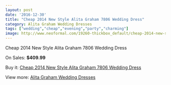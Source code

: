 ```yaml
---
layout: post
date: '2016-12-30'
title: "Cheap 2014 New Style Alita Graham 7806 Wedding Dress"
category: Alita Graham Wedding Dresses
tags: ["wedding","cheap","evening","party","charming"]
image: http://www.neoformal.com/19260-thickbox_default/cheap-2014-new-style-alita-graham-7806-wedding-dress.jpg
---
```

Cheap 2014 New Style Alita Graham 7806 Wedding Dress

On Sales: **$409.99**
<a href="https://www.neoformal.com/en/alita-graham-wedding-dresses-2014/6168-cheap-2014-new-style-alita-graham-7806-wedding-dress.html"><amp-img layout="responsive" width="600" height="600" src="//www.neoformal.com/19260-thickbox_default/cheap-2014-new-style-alita-graham-7806-wedding-dress.jpg" alt="Cheap 2014 New Style Alita Graham 7806 Wedding Dress 0" /></a>
<a href="https://www.neoformal.com/en/alita-graham-wedding-dresses-2014/6168-cheap-2014-new-style-alita-graham-7806-wedding-dress.html"><amp-img layout="responsive" width="600" height="600" src="//www.neoformal.com/19261-thickbox_default/cheap-2014-new-style-alita-graham-7806-wedding-dress.jpg" alt="Cheap 2014 New Style Alita Graham 7806 Wedding Dress 1" /></a>

Buy it: [Cheap 2014 New Style Alita Graham 7806 Wedding Dress](https://www.neoformal.com/en/alita-graham-wedding-dresses-2014/6168-cheap-2014-new-style-alita-graham-7806-wedding-dress.html "Cheap 2014 New Style Alita Graham 7806 Wedding Dress")

View more: [Alita Graham Wedding Dresses](https://www.neoformal.com/en/81-alita-graham-wedding-dresses-2014 "Alita Graham Wedding Dresses")
